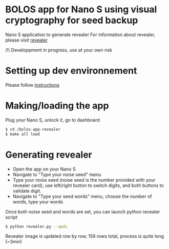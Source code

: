 # BOLOS app for Nano S using visual cryptography for seed backup

Nano S application to generate revealer
For information about revealer, please visit [revealer]

/!\ Developpment in progress, use at your own risk

# Setting up dev environnement
Please follow [instructions]

# Making/loading the app
Plug your Nano S, unlock it, go to dashboard
```sh
$ cd /bolos-app-revealer 
$ make all load
```

# Generating revealer
- Open the app on your Nano S
- Navigate to "Type your noise seed" menu
- Type your noise seed (noise seed is the number provided with your revealer card), use left/right button to switch digits, and both buttons to validate digit.
- Navigate to "Type your seed words" menu, choose the number of words, type your words

Once both noise seed and words are set, you can launch python revealer script
```sh
$ python revealer.py --apdu
```

Revealer image is updated row by row, 159 rows total, process is quite long (~3min)

[revealer]: <https://revealer.cc/>
[instructions]: <https://ledger.readthedocs.io/en/latest/userspace/getting_started.html>
